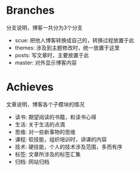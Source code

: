 Branches
========

分支说明，博客一共分为3个分支

+   scue:    把他人博客转换成自己的，转换过程放置于此
+   themes:  涉及到主题修改时，统一放置于这里
+   posts:   写文章时，主要放置于此
+   master:  对外显示博客内容

Achieves
========

文章说明，博客各个子模块的情况

+   读书:   期望阅读的书籍，和读书心得
+   生活:   关于生活的点滴
+   思维:   对一些新事物的思维
+   课程:   软技能，组织培训时，讲课的内容
+   技术:   硬技能，个人的技术涉及范围，多而有序
+   标签:   文章所涉及的标签汇集
+   归档:   网站归档
